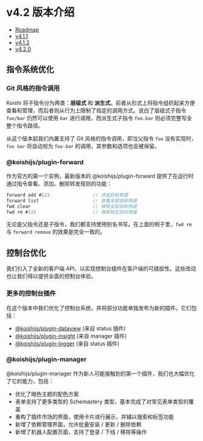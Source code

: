 # v4.2 版本介绍

- [Roadmap](https://github.com/koishijs/koishi/issues/482)
- [v4.1.1](https://github.com/koishijs/koishi/releases/tag/4.1.1)
- [v4.1.2](https://github.com/koishijs/koishi/releases/tag/4.1.2)
- [v4.2.0](https://github.com/koishijs/koishi/releases/tag/4.2.0)

## 指令系统优化

### Git 风格的指令调用

Koishi 将子指令分为两类：**层级式** 和 **派生式**。前者从形式上将指令组织起来方便查看和管理，而后者则从行为上限制了指定的调用方式。说白了层级式子指令 `foo/bar` 仍然可以使用 `bar` 进行调用，而派生式子指令 `foo.bar` 则必须完整写全整个指令路径。

从这个版本起我们内置支持了 Git 风格的指令调用，即当父指令 `foo` 没有实现时，`foo bar` 将自动视为 `foo.bar` 的调用，其参数和选项也会被保留。

### @koishijs/plugin-forward

作为官方的第一个实例，最新版本的 @koishijs/plugin-forward 提供了在运行时通过指令查看、添加、删除转发规则的功能：

```js
forward add #123                // 添加目标频道
forward list                    // 查看全部目标频道
fwd clear                       // 移除全部目标频道
fwd rm #123                     // 移除特定目标频道
```

无论是父指令还是子指令，我们都支持使用别名书写。在上面的例子里，`fwd rm` 与 `forward remove` 的效果是完全一致的。

## 控制台优化

我们引入了全新的客户端 API，以实现控制台插件在客户端的可插拔性。这些改动也让我们得以提供全面的控制台体验。

### 更多的控制台插件

在这个版本中我们优化了控制台系统，并将部分功能单独发布为新的插件。它们包括：

- [@koishijs/plugin-dataview](https://github.com/koishijs/koishi-plugin-dataview) (来自 status 插件)
- [@koishijs/plugin-insight](../plugins/console/insight.md) (来自 manager 插件)
- [@koishijs/plugin-logger](../plugins/console/logger.md) (来自 status 插件)

### @koishijs/plugin-manager

@koishijs/plugin-manager 作为新人可能接触到的第一个插件，我们也大幅优化了它的能力，包括：

- 优化了暗色主题的配色方案
- 表单支持了更多类型的 Schemastery 类型，基本完成了对常见表单类型的覆盖
- 重构了插件市场的界面，使用卡片进行展示，并辅以搜索和标签功能
- 新增了依赖管理界面，允许批量安装 / 更新 / 删除依赖
- 新增了机器人配置页面，支持了登录 / 下线 / 移除等操作
